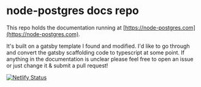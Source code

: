 # node-postgres docs repo

This repo holds the documentation running at [https://node-postgres.com](https://node-postgres.com).  

It's built on a gatsby template I found and modified.  I'd like to go through and convert the gatsby scaffolding code to typescript at some point.  If anything in the documentation is unclear please feel free to open an issue or just change it & submit a pull request!

[![Netlify Status](https://api.netlify.com/api/v1/badges/1392a565-db1d-4c2f-9e43-2f0f9275c881/deploy-status)](https://app.netlify.com/sites/hopeful-clarke-f36d36/deploys)
